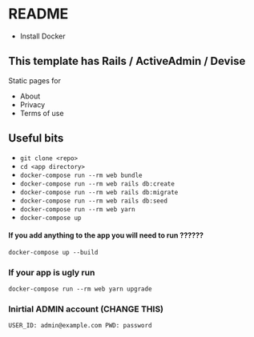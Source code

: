 # README
- Install Docker
## This template has Rails / ActiveAdmin / Devise
Static pages for
- About
- Privacy
- Terms of use
## Useful bits
- ```git clone <repo>```
- ```cd <app directory>```
- ```docker-compose run --rm web bundle```
- ```docker-compose run --rm web rails db:create```
- ```docker-compose run --rm web rails db:migrate```
- ```docker-compose run --rm web rails db:seed```
- ```docker-compose run --rm web yarn```
- ```docker-compose up```

#### If you add anything to the app you will need to run ??????
```
docker-compose up --build
````

### If your app is ugly run
```docker-compose run --rm web yarn upgrade```

### Inirtial ADMIN account (CHANGE THIS)
```USER_ID: admin@example.com PWD: password```

